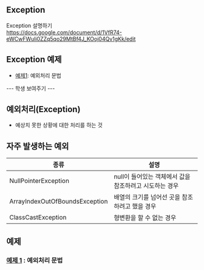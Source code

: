 ## Exception
Exception 설명하기  
https://docs.google.com/document/d/1VfR74-eWCwFWuli0ZZq5qo29MtBf4J_KOoj04Qv1gKk/edit

## Exception 예제
- [예제1](ex01/Ex01.java): 예외처리 문법   

--- 학생 보여주기 ---
## 예외처리(Exception)
- 예상치 못한 상황에 대한 처리를 하는 것

## 자주 발생하는 예외
|종류|설명|
|---|---|
|NullPointerException|null이 들어있는 객체에서 값을 참조하려고 시도하는 경우|
|ArrayIndexOutOfBoundsException|배열의 크기를 넘어선 곳을 참조하려고 했을 경우|
|ClassCastException|형변환을 할 수 없는 경우|


## 예제
### [예제 1](ex01/Ex01.java) : 예외처리 문법


